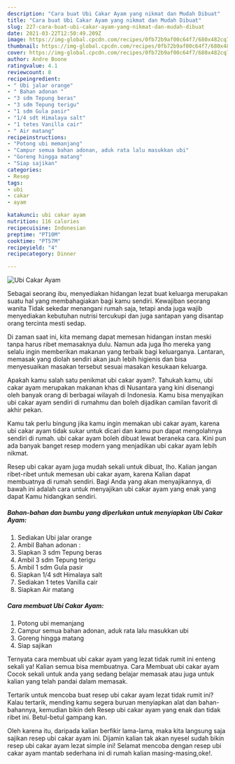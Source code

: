 ```yaml
---
description: "Cara buat Ubi Cakar Ayam yang nikmat dan Mudah Dibuat"
title: "Cara buat Ubi Cakar Ayam yang nikmat dan Mudah Dibuat"
slug: 227-cara-buat-ubi-cakar-ayam-yang-nikmat-dan-mudah-dibuat
date: 2021-03-22T12:50:49.209Z
image: https://img-global.cpcdn.com/recipes/0fb72b9af00c64f7/680x482cq70/ubi-cakar-ayam-foto-resep-utama.jpg
thumbnail: https://img-global.cpcdn.com/recipes/0fb72b9af00c64f7/680x482cq70/ubi-cakar-ayam-foto-resep-utama.jpg
cover: https://img-global.cpcdn.com/recipes/0fb72b9af00c64f7/680x482cq70/ubi-cakar-ayam-foto-resep-utama.jpg
author: Andre Boone
ratingvalue: 4.1
reviewcount: 8
recipeingredient:
- " Ubi jalar orange"
- " Bahan adonan "
- "3 sdm Tepung beras"
- "3 sdm Tepung terigu"
- "1 sdm Gula pasir"
- "1/4 sdt Himalaya salt"
- "1 tetes Vanilla cair"
- " Air matang"
recipeinstructions:
- "Potong ubi memanjang"
- "Campur semua bahan adonan, aduk rata lalu masukkan ubi"
- "Goreng hingga matang"
- "Siap sajikan"
categories:
- Resep
tags:
- ubi
- cakar
- ayam

katakunci: ubi cakar ayam 
nutrition: 116 calories
recipecuisine: Indonesian
preptime: "PT10M"
cooktime: "PT57M"
recipeyield: "4"
recipecategory: Dinner

---
```



![Ubi Cakar Ayam](https://img-global.cpcdn.com/recipes/0fb72b9af00c64f7/680x482cq70/ubi-cakar-ayam-foto-resep-utama.jpg)

Sebagai seorang ibu, menyediakan hidangan lezat buat keluarga merupakan suatu hal yang membahagiakan bagi kamu sendiri. Kewajiban seorang  wanita Tidak sekedar menangani rumah saja, tetapi anda juga wajib menyediakan kebutuhan nutrisi tercukupi dan juga santapan yang disantap orang tercinta mesti sedap.

Di zaman  saat ini, kita memang dapat memesan hidangan instan meski tanpa harus ribet memasaknya dulu. Namun ada juga lho mereka yang selalu ingin memberikan makanan yang terbaik bagi keluarganya. Lantaran, memasak yang diolah sendiri akan jauh lebih higienis dan bisa menyesuaikan masakan tersebut sesuai masakan kesukaan keluarga. 



Apakah kamu salah satu penikmat ubi cakar ayam?. Tahukah kamu, ubi cakar ayam merupakan makanan khas di Nusantara yang kini disenangi oleh banyak orang di berbagai wilayah di Indonesia. Kamu bisa menyajikan ubi cakar ayam sendiri di rumahmu dan boleh dijadikan camilan favorit di akhir pekan.

Kamu tak perlu bingung jika kamu ingin memakan ubi cakar ayam, karena ubi cakar ayam tidak sukar untuk dicari dan kamu pun dapat mengolahnya sendiri di rumah. ubi cakar ayam boleh dibuat lewat beraneka cara. Kini pun ada banyak banget resep modern yang menjadikan ubi cakar ayam lebih nikmat.

Resep ubi cakar ayam juga mudah sekali untuk dibuat, lho. Kalian jangan ribet-ribet untuk memesan ubi cakar ayam, karena Kalian dapat membuatnya di rumah sendiri. Bagi Anda yang akan menyajikannya, di bawah ini adalah cara untuk menyajikan ubi cakar ayam yang enak yang dapat Kamu hidangkan sendiri.

<!--inarticleads1-->

##### Bahan-bahan dan bumbu yang diperlukan untuk menyiapkan Ubi Cakar Ayam:

1. Sediakan  Ubi jalar orange
1. Ambil  Bahan adonan :
1. Siapkan 3 sdm Tepung beras
1. Ambil 3 sdm Tepung terigu
1. Ambil 1 sdm Gula pasir
1. Siapkan 1/4 sdt Himalaya salt
1. Sediakan 1 tetes Vanilla cair
1. Siapkan  Air matang




<!--inarticleads2-->

##### Cara membuat Ubi Cakar Ayam:

1. Potong ubi memanjang
1. Campur semua bahan adonan, aduk rata lalu masukkan ubi
1. Goreng hingga matang
1. Siap sajikan




Ternyata cara membuat ubi cakar ayam yang lezat tidak rumit ini enteng sekali ya! Kalian semua bisa membuatnya. Cara Membuat ubi cakar ayam Cocok sekali untuk anda yang sedang belajar memasak atau juga untuk kalian yang telah pandai dalam memasak.

Tertarik untuk mencoba buat resep ubi cakar ayam lezat tidak rumit ini? Kalau tertarik, mending kamu segera buruan menyiapkan alat dan bahan-bahannya, kemudian bikin deh Resep ubi cakar ayam yang enak dan tidak ribet ini. Betul-betul gampang kan. 

Oleh karena itu, daripada kalian berfikir lama-lama, maka kita langsung saja sajikan resep ubi cakar ayam ini. Dijamin kalian tak akan nyesel sudah bikin resep ubi cakar ayam lezat simple ini! Selamat mencoba dengan resep ubi cakar ayam mantab sederhana ini di rumah kalian masing-masing,oke!.

